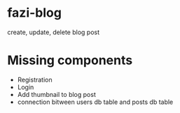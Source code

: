 # fazi-blog

create, update, delete blog post

<h1>Missing components</h1>

<ul>
<li>Registration</li>
<li>Login</li>
<li>Add thumbnail to blog post</li>
<li>connection bitween users db table and posts db table</li>
</ul>

